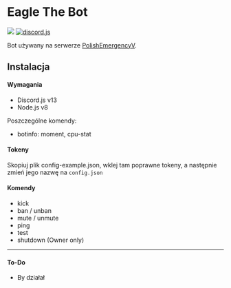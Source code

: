 # Eagle The Bot

<a href="https://discord.gg/kYnKgf4na2">
    <img src="https://img.shields.io/discord/531961175114645534?color=7289DA&label=Discord&logo=discord"/></a>
<a href="https://www.npmjs.com/package/discord.js">
    <img src="https://img.shields.io/badge/discord.js-v13.0.0-blue" alt="discord.js" /></a>

Bot używany na serwerze [PolishEmergencyV](https://discord.gg/kYnKgf4na2).

## Instalacja
#### **Wymagania**
- Discord.js v13
- Node.js v8

Poszczególne komendy:
- botinfo: moment, cpu-stat

#### **Tokeny**
Skopiuj plik config-example.json, wklej tam poprawne tokeny, a następnie zmień jego nazwę na `config.json`

#### **Komendy**
- kick
- ban / unban
- mute / unmute
- ping
- test
- shutdown (Owner only)
---

#### To-Do
- By działał

